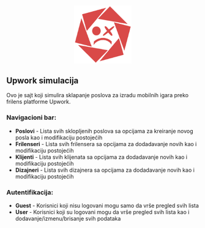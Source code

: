 <p align="center"><a href="https://laravel.com" target="_blank"><img src="resources/images/logo.png" width="150" alt="Laravel Logo"></a></p>

## Upwork simulacija

Ovo je sajt koji simulira sklapanje poslova za izradu mobilnih igara preko frilens platforme Upwork.


### Navigacioni bar:

- **Poslovi** - Lista svih sklopljenih poslova sa opcijama za kreiranje novog posla kao i modifikaciju postojećih
- **Frilenseri** - Lista svih frilensera sa opcijama za dodadavanje novih kao i modifikaciju postojećih
- **Klijenti** - Lista svih klijenata sa opcijama za dodadavanje novih kao i modifikaciju postojećih
- **Dizajneri** - Lista svih dizajnera sa opcijama za dodadavanje novih kao i modifikaciju postojećih

### Autentifikacija:

- **Guest** - Korisnici koji nisu logovani mogu samo da vrše pregled svih lista
- **User** - Korisnici koji su logovani mogu da vrše pregled svih lista kao i dodavanje/izmenu/brisanje svih podataka